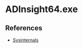 # ADInsight64.exe

## References

* [Sysinternals](https://learn.microsoft.com/en-us/sysinternals/downloads/adinsight)
